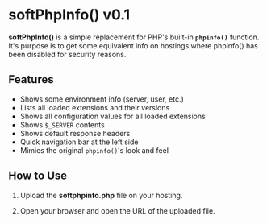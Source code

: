 # softPhpInfo() v0.1

**softPhpInfo()** is a simple replacement for PHP's built-in **`phpinfo()`** function. It's purpose is to get some equivalent info on hostings where phpinfo() has been disabled for security reasons.

## Features

* Shows some environment info (server, user, etc.)
* Lists all loaded extensions and their versions
* Shows all configuration values for all loaded extensions
* Shows `$_SERVER` contents
* Shows default response headers
* Quick navigation bar at the left side
* Mimics the original `phpinfo()`'s look and feel

## How to Use

1. Upload the **softphpinfo.php** file on your hosting.

2. Open your browser and open the URL of the uploaded file.
